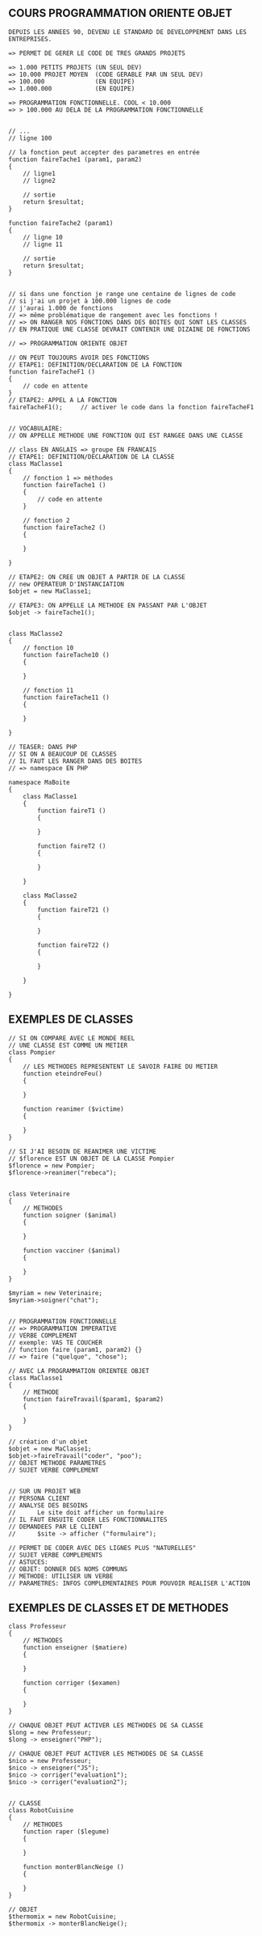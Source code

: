 ## COURS PROGRAMMATION ORIENTE OBJET

    DEPUIS LES ANNEES 90, DEVENU LE STANDARD DE DEVELOPPEMENT DANS LES ENTREPRISES.

    => PERMET DE GERER LE CODE DE TRES GRANDS PROJETS

    => 1.000 PETITS PROJETS (UN SEUL DEV)
    => 10.000 PROJET MOYEN  (CODE GERABLE PAR UN SEUL DEV)
    => 100.000              (EN EQUIPE)
    => 1.000.000            (EN EQUIPE)

    => PROGRAMMATION FONCTIONNELLE. COOL < 10.000
    => > 100.000 AU DELA DE LA PROGRAMMATION FONCTIONNELLE


    // ...
    // ligne 100

    // la fonction peut accepter des parametres en entrée
    function faireTache1 (param1, param2)
    {
        // ligne1
        // ligne2

        // sortie
        return $resultat;
    }

    function faireTache2 (param1)
    {
        // ligne 10
        // ligne 11

        // sortie
        return $resultat;
    }


    // si dans une fonction je range une centaine de lignes de code
    // si j'ai un projet à 100.000 lignes de code
    // j'aurai 1.000 de fonctions
    // => même problématique de rangement avec les fonctions !
    // => ON RANGER NOS FONCTIONS DANS DES BOITES QUI SONT LES CLASSES
    // EN PRATIQUE UNE CLASSE DEVRAIT CONTENIR UNE DIZAINE DE FONCTIONS

    // => PROGRAMMATION ORIENTE OBJET

    // ON PEUT TOUJOURS AVOIR DES FONCTIONS
    // ETAPE1: DEFINITION/DECLARATION DE LA FONCTION
    function faireTacheF1 ()
    {
        // code en attente
    }
    // ETAPE2: APPEL A LA FONCTION
    faireTacheF1();     // activer le code dans la fonction faireTacheF1


    // VOCABULAIRE: 
    // ON APPELLE METHODE UNE FONCTION QUI EST RANGEE DANS UNE CLASSE

    // class EN ANGLAIS => groupe EN FRANCAIS
    // ETAPE1: DEFINITION/DECLARATION DE LA CLASSE
    class MaClasse1
    {
        // fonction 1 => méthodes
        function faireTache1 ()
        {
            // code en attente
        }

        // fonction 2
        function faireTache2 ()
        {

        }

    }

    // ETAPE2: ON CREE UN OBJET A PARTIR DE LA CLASSE
    // new OPERATEUR D'INSTANCIATION
    $objet = new MaClasse1;

    // ETAPE3: ON APPELLE LA METHODE EN PASSANT PAR L'OBJET
    $objet -> faireTache1();


    class MaClasse2
    {
        // fonction 10
        function faireTache10 ()
        {

        }

        // fonction 11
        function faireTache11 ()
        {

        }

    }

    // TEASER: DANS PHP
    // SI ON A BEAUCOUP DE CLASSES
    // IL FAUT LES RANGER DANS DES BOITES
    // => namespace EN PHP

    namespace MaBoite
    {
        class MaClasse1
        {
            function faireT1 ()
            {

            }

            function faireT2 ()
            {

            }

        }

        class MaClasse2
        {
            function faireT21 ()
            {

            }

            function faireT22 ()
            {

            }

        }

    }




## EXEMPLES DE CLASSES

    // SI ON COMPARE AVEC LE MONDE REEL
    // UNE CLASSE EST COMME UN METIER
    class Pompier
    {
        // LES METHODES REPRESENTENT LE SAVOIR FAIRE DU METIER
        function eteindreFeu()
        {

        }

        function reanimer ($victime)
        {

        }
    }

    // SI J'AI BESOIN DE REANIMER UNE VICTIME
    // $florence EST UN OBJET DE LA CLASSE Pompier
    $florence = new Pompier;
    $florence->reanimer("rebeca");


    class Veterinaire
    {
        // METHODES
        function soigner ($animal)
        {

        }

        function vacciner ($animal)
        {

        }
    }

    $myriam = new Veterinaire;
    $myriam->soigner("chat");


    // PROGRAMMATION FONCTIONNELLE
    // => PROGRAMMATION IMPERATIVE
    // VERBE COMPLEMENT
    // exemple: VAS TE COUCHER
    // function faire (param1, param2) {}
    // => faire ("quelque", "chose");

    // AVEC LA PROGRAMMATION ORIENTEE OBJET
    class MaClasse1 
    {
        // METHODE
        function faireTravail($param1, $param2)
        {

        }
    }

    // création d'un objet
    $objet = new MaClasse1;
    $objet->faireTravail("coder", "poo");
    // OBJET METHODE PARAMETRES
    // SUJET VERBE COMPLEMENT


    // SUR UN PROJET WEB
    // PERSONA CLIENT
    // ANALYSE DES BESOINS
    //      Le site doit afficher un formulaire
    // IL FAUT ENSUITE CODER LES FONCTIONNALITES 
    // DEMANDEES PAR LE CLIENT
    //      $site -> afficher ("formulaire");

    // PERMET DE CODER AVEC DES LIGNES PLUS "NATURELLES"
    // SUJET VERBE COMPLEMENTS
    // ASTUCES:
    // OBJET: DONNER DES NOMS COMMUNS
    // METHODE: UTILISER UN VERBE
    // PARAMETRES: INFOS COMPLEMENTAIRES POUR POUVOIR REALISER L'ACTION


## EXEMPLES DE CLASSES ET DE METHODES


    class Professeur
    {
        // METHODES
        function enseigner ($matiere)
        {

        }

        function corriger ($examen)
        {

        }
    }

    // CHAQUE OBJET PEUT ACTIVER LES METHODES DE SA CLASSE
    $long = new Professeur;
    $long -> enseigner("PHP");

    // CHAQUE OBJET PEUT ACTIVER LES METHODES DE SA CLASSE
    $nico = new Professeur;
    $nico -> enseigner("JS");
    $nico -> corriger("evaluation1");
    $nico -> corriger("evaluation2");


    // CLASSE
    class RobotCuisine
    {
        // METHODES
        function raper ($legume)
        {

        }

        function monterBlancNeige ()
        {

        }
    }

    // OBJET
    $thermomix = new RobotCuisine;
    $thermomix -> monterBlancNeige();








